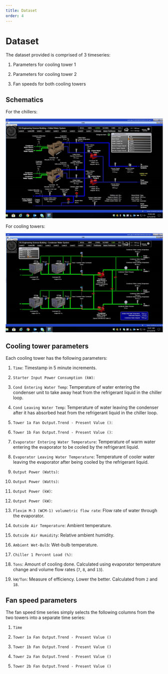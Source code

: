 ```yaml
---
title: Dataset
order: 4
---
```


# Dataset

The dataset provided is comprised of 3 timeseries:

1. Parameters for cooling tower 1

2. Parameters for cooling tower 2

3. Fan speeds for both cooling towers

## Schematics

For the chillers:

![Chillers](img/4-ChilledWaterSystem-chillers.jpg)

For cooling towers:

![Towers](img/4-ChilledWaterSystem-towers.jpg)

## Cooling tower parameters

Each cooling tower has the following parameters:

1. `Time`: Timestamp in 5 minute increments.

2. `Starter Input Power Consumption (kW)`: 

3. `Cond Entering Water Temp`: Temperature of water entering the condenser unit to take away heat from the refrigerant liquid in the chiller loop.

4. `Cond Leaving Water Temp`: Temperature of water leaving the condenser after it has absorbed heat from the refrigerant liquid in the chiller loop.

5. `Tower 1a Fan Output.Trend - Present Value ()`: 

6. `Tower 1b Fan Output.Trend - Present Value ()`: 

7. `Evaporator Entering Water Temperature`: Temperature of warm water entering the evaporator to be cooled by the refrigerant liquid.

8. `Evaporator Leaving Water Temperature`: Temperature of cooler water leaving the evaporator after being cooled by the refrigerant liquid.

9. `Output Power (Watts)`:

10. `Output Power (Watts)`:

11. `Output Power (kW)`:

12. `Output Power (kW)`:

13. `Flexim M-3 (WCM-1) volumetric flow rate`: Flow rate of water through the evaporator.

14. `Outside Air Temperature`: Ambient temperature.

15. `Outside Air Humidity`: Relative ambient humidity.

16. `Ambient Wet-Bulb`: Wet-bulb temperature.

17. `Chiller 1 Percent Load (%)`: 

18. `Tons`: Amount of cooling done. Calculated using evaporator temperature change and volume flow rates (`7`, `8`, and `13`).

19. `kW/Ton`: Measure of efficiency. Lower the better. Calculated from `2` and `18`.

## Fan speed parameters

The fan speed time series simply selects the following columns from the two towers into a separate time series:

1. `Time`

2. `Tower 1a Fan Output.Trend - Present Value ()`

3. `Tower 1b Fan Output.Trend - Present Value ()`

4. `Tower 2a Fan Output.Trend - Present Value ()`

5. `Tower 2b Fan Output.Trend - Present Value ()`
